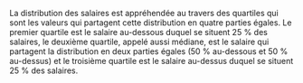 
La distribution des salaires est appréhendée au travers des quartiles qui sont les valeurs qui partagent cette distribution en quatre parties égales. Le premier quartile est le salaire au-dessous duquel se situent 25 % des salaires, le deuxième quartile, appelé aussi médiane, est le salaire qui partagent la distribution en deux parties égales (50 % au-dessous et 50 % au-dessus) et le troisième quartile est le salaire au-dessus duquel se situent 25 % des salaires.
